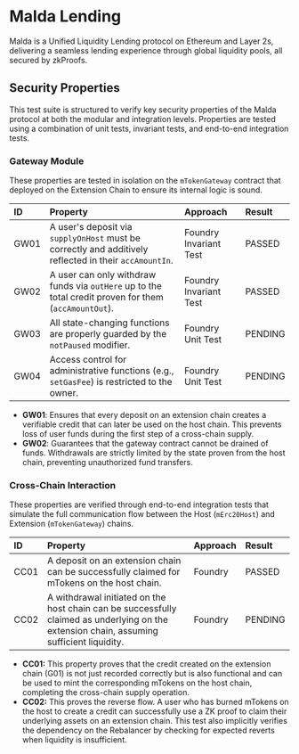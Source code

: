 # Malda Lending

Malda is a Unified Liquidity Lending protocol on Ethereum and Layer 2s,
delivering a seamless lending experience through global liquidity pools, all
secured by zkProofs.

## Security Properties

This test suite is structured to verify key security properties of the Malda
protocol at both the modular and integration levels. Properties are tested using
a combination of unit tests, invariant tests, and end-to-end integration tests.

### Gateway Module

These properties are tested in isolation on the `mTokenGateway` contract that
deployed on the Extension Chain to ensure its internal logic is sound.

| ID   | Property                                                                                               | Approach               | Result  |
| :--- | :----------------------------------------------------------------------------------------------------- | :--------------------- | :------ |
| GW01 | A user's deposit via `supplyOnHost` must be correctly and additively reflected in their `accAmountIn`. | Foundry Invariant Test | PASSED  |
| GW02 | A user can only withdraw funds via `outHere` up to the total credit proven for them (`accAmountOut`).  | Foundry Invariant Test | PASSED  |
| GW03 | All state-changing functions are properly guarded by the `notPaused` modifier.                         | Foundry Unit Test      | PENDING |
| GW04 | Access control for administrative functions (e.g., `setGasFee`) is restricted to the owner.            | Foundry Unit Test      | PENDING |

- **GW01**: Ensures that every deposit on an extension chain creates a
  verifiable credit that can later be used on the host chain. This prevents loss
  of user funds during the first step of a cross-chain supply.
- **GW02**: Guarantees that the gateway contract cannot be drained of funds.
  Withdrawals are strictly limited by the state proven from the host chain,
  preventing unauthorized fund transfers.

### Cross-Chain Interaction

These properties are verified through end-to-end integration tests that simulate
the full communication flow between the Host (`mErc20Host`) and Extension
(`mTokenGateway`) chains.

| ID   | Property                                                                                                                                  | Approach | Result  |
| :--- | :---------------------------------------------------------------------------------------------------------------------------------------- | :------- | :------ |
| CC01 | A deposit on an extension chain can be successfully claimed for mTokens on the host chain.                                                | Foundry  | PASSED  |
| CC02 | A withdrawal initiated on the host chain can be successfully claimed as underlying on the extension chain, assuming sufficient liquidity. | Foundry  | PENDING |

- **CC01:** This property proves that the credit created on the extension chain
  (G01) is not just recorded correctly but is also functional and can be used to
  mint the corresponding mTokens on the host chain, completing the cross-chain
  supply operation.
- **CC02:** This proves the reverse flow. A user who has burned mTokens on the
  host to create a credit can successfully use a ZK proof to claim their
  underlying assets on an extension chain. This test also implicitly verifies
  the dependency on the Rebalancer by checking for expected reverts when
  liquidity is insufficient.
